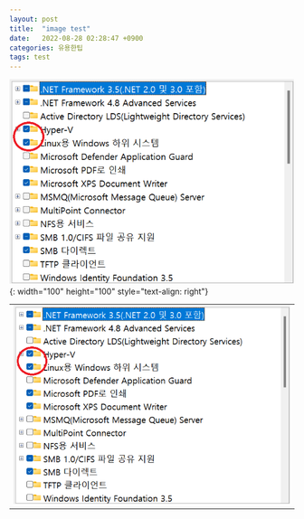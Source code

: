 ```yaml
---
layout: post
title:  "image test"
date:   2022-08-28 02:28:47 +0900
categories: 유용한팁
tags: test
---
```



![image](/assets/images/wsl2/Image_003.png){: width="100" height="100" style="text-align: right"}

||
|:--:|
| ![image](/assets/images/wsl2/Image_003.png) |
